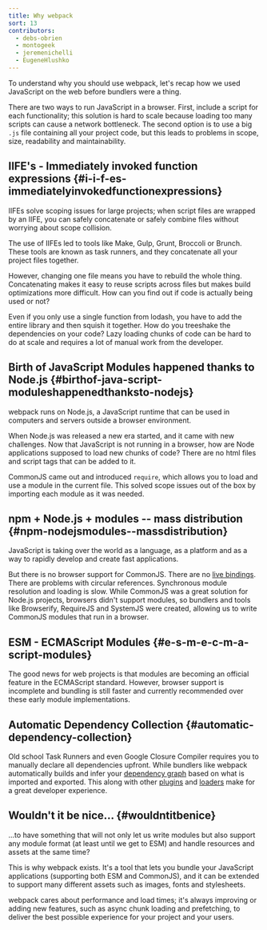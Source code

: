 ```yaml
---
title: Why webpack
sort: 13
contributors:
  - debs-obrien
  - montogeek
  - jeremenichelli
  - EugeneHlushko
---
```


To understand why you should use webpack, let's recap how we used JavaScript on the web before bundlers were a thing.

There are two ways to run JavaScript in a browser. First, include a script for each functionality; this solution is hard to scale because loading too many scripts can cause a network bottleneck. The second option is to use a big `.js` file containing all your project code, but this leads to problems in scope, size, readability and maintainability.


## IIFE's - Immediately invoked function expressions {#i-i-f-es-immediatelyinvokedfunctionexpressions}

IIFEs solve scoping issues for large projects; when script files are wrapped by an IIFE, you can safely concatenate or safely combine files without worrying about scope collision.

The use of IIFEs led to tools like Make, Gulp, Grunt, Broccoli or Brunch. These tools are known as task runners, and they concatenate all your project files together.

However, changing one file means you have to rebuild the whole thing. Concatenating makes it easy to reuse scripts across files but makes build optimizations more difficult. How can you find out if code is actually being used or not?

Even if you only use a single function from lodash, you have to add the entire library and then squish it together. How do you treeshake the dependencies on your code? Lazy loading chunks of code can be hard to do at scale and requires a lot of manual work from the developer.


## Birth of JavaScript Modules happened thanks to Node.js {#birthof-java-script-moduleshappenedthanksto-nodejs}

webpack runs on Node.js, a JavaScript runtime that can be used in computers and servers outside a browser environment.

When Node.js was released a new era started, and it came with new challenges. Now that JavaScript is not running in a browser, how are Node applications supposed to load new chunks of code? There are no html files and script tags that can be added to it.

CommonJS came out and introduced `require`, which allows you to load and use a module in the current file. This solved scope issues out of the box by importing each module as it was needed.


## npm + Node.js + modules -- mass distribution {#npm-nodejsmodules--massdistribution}

JavaScript is taking over the world as a language, as a platform and as a way to rapidly develop and create fast applications.

But there is no browser support for CommonJS. There are no [live bindings](https://medium.com/webpack/the-state-of-javascript-modules-4636d1774358). There are problems with circular references. Synchronous module resolution and loading is slow. While CommonJS was a great solution for Node.js projects, browsers didn't support modules, so bundlers and tools like Browserify, RequireJS and SystemJS were created, allowing us to write CommonJS modules that run in a browser.


## ESM - ECMAScript Modules {#e-s-m-e-c-m-a-script-modules}

The good news for web projects is that modules are becoming an official feature in the ECMAScript standard. However, browser support is incomplete and bundling is still faster and currently recommended over these early module implementations.

## Automatic Dependency Collection {#automatic-dependency-collection}

Old school Task Runners and even Google Closure Compiler requires you to manually declare all dependencies upfront. While bundlers like webpack automatically builds and infer your [dependency graph](/concepts/dependency-graph/) based on what is imported and exported. This along with other [plugins](/concepts/plugins/) and [loaders](/concepts/loaders/) make for a great developer experience.

## Wouldn't it be nice… {#wouldntitbenice}

...to have something that will not only let us write modules but also support any module format (at least until we get to ESM) and handle resources and assets at the same time?

This is why webpack exists. It's a tool that lets you bundle your JavaScript applications (supporting both ESM and CommonJS), and it can be extended to support many different assets such as images, fonts and stylesheets.

webpack cares about performance and load times; it's always improving or adding new features, such as async chunk loading and prefetching, to deliver the best possible experience for your project and your users.
